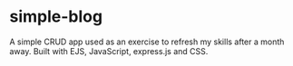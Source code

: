 # simple-blog
A simple CRUD app used as an exercise to refresh my skills after a month away. Built with EJS, JavaScript, express.js and CSS.